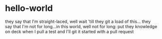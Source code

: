 # hello-world
they say that I'm straight-laced, well wait 'till they git a load of this...
they say that I'm not for long...in this world, well not for long: put they knowledge on deck when I pull a test and I'll git it started with a pull request
